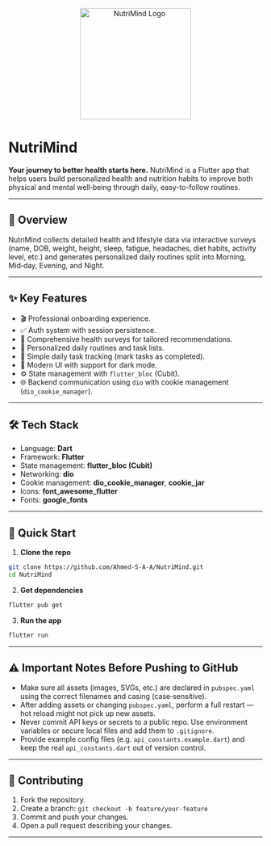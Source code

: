 <p align="center">
  <img src="https://raw.githubusercontent.com/Ahmed-S-A-A/NutriMind/main/assets/images/logo.png" width="220" alt="NutriMind Logo">
</p>

# NutriMind

**Your journey to better health starts here.**
NutriMind is a Flutter app that helps users build personalized health and nutrition habits to improve both physical and mental well‑being through daily, easy-to-follow routines.

---

## 🌟 Overview

NutriMind collects detailed health and lifestyle data via interactive surveys (name, DOB, weight, height, sleep, fatigue, headaches, diet habits, activity level, etc.) and generates personalized daily routines split into Morning, Mid‑day, Evening, and Night.

---

## ✨ Key Features

* 🎬 Professional onboarding experience.
* ✅ Auth system with session persistence.
* 📝 Comprehensive health surveys for tailored recommendations.
* 🍏 Personalized daily routines and task lists.
* 💪 Simple daily task tracking (mark tasks as completed).
* 🎨 Modern UI with support for dark mode.
* ⚙️ State management with `flutter_bloc` (Cubit).
* 🌐 Backend communication using `dio` with cookie management (`dio_cookie_manager`).

---

## 🛠 Tech Stack

* Language: **Dart**
* Framework: **Flutter**
* State management: **flutter\_bloc (Cubit)**
* Networking: **dio**
* Cookie management: **dio\_cookie\_manager**, **cookie\_jar**
* Icons: **font\_awesome\_flutter**
* Fonts: **google\_fonts**

---

## 🚀 Quick Start

1. **Clone the repo**

```bash
git clone https://github.com/Ahmed-S-A-A/NutriMind.git
cd NutriMind
```

2. **Get dependencies**

```bash
flutter pub get
```

3. **Run the app**

```bash
flutter run
```

---

## ⚠️ Important Notes Before Pushing to GitHub

* Make sure all assets (images, SVGs, etc.) are declared in `pubspec.yaml` using the correct filenames and casing (case‑sensitive).
* After adding assets or changing `pubspec.yaml`, perform a full restart — hot reload might not pick up new assets.
* Never commit API keys or secrets to a public repo. Use environment variables or secure local files and add them to `.gitignore`.
* Provide example config files (e.g. `api_constants.example.dart`) and keep the real `api_constants.dart` out of version control.



---

## 🤝 Contributing

1. Fork the repository.
2. Create a branch: `git checkout -b feature/your-feature`
3. Commit and push your changes.
4. Open a pull request describing your changes.

---


